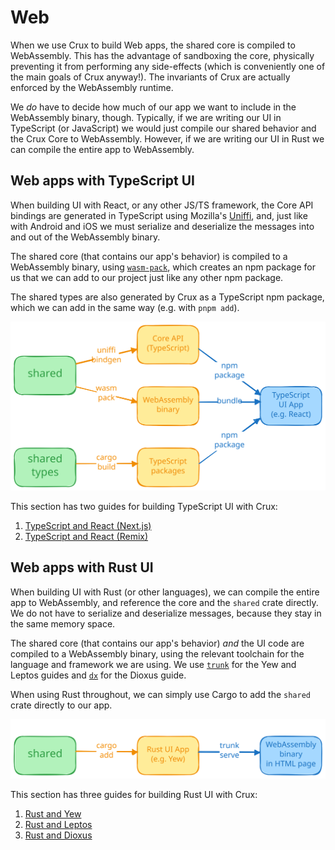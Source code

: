 # Web

When we use Crux to build Web apps, the shared core is compiled to WebAssembly.
This has the advantage of sandboxing the core, physically preventing it from
performing any side-effects (which is conveniently one of the main goals of Crux
anyway!). The invariants of Crux are actually enforced by the WebAssembly
runtime.

We _do_ have to decide how much of our app we want to include in the WebAssembly
binary, though. Typically, if we are writing our UI in TypeScript (or
JavaScript) we would just compile our shared behavior and the Crux Core to
WebAssembly. However, if we are writing our UI in Rust we can compile the entire
app to WebAssembly.

## Web apps with TypeScript UI

When building UI with React, or any other JS/TS framework, the Core API bindings
are generated in TypeScript using Mozilla's
[Uniffi](https://mozilla.github.io/uniffi-rs/), and, just like with Android and
iOS we must serialize and deserialize the messages into and out of the
WebAssembly binary.

The shared core (that contains our app's behavior) is compiled to a WebAssembly
binary, using [`wasm-pack`](https://rustwasm.github.io/wasm-pack/), which
creates an npm package for us that we can add to our project just like any other
npm package.

The shared types are also generated by Crux as a TypeScript npm package, which
we can add in the same way (e.g. with `pnpm add`).

![build flow](./flow_ts.svg)

This section has two guides for building TypeScript UI with Crux:

1. [TypeScript and React (Next.js)](./nextjs.md)
2. [TypeScript and React (Remix)](./remix.md)

## Web apps with Rust UI

When building UI with Rust (or other languages), we can compile the entire app
to WebAssembly, and reference the core and the `shared` crate directly. We do
not have to serialize and deserialize messages, because they stay in the same
memory space.

The shared core (that contains our app's behavior) _and_ the UI code are
compiled to a WebAssembly binary, using the relevant toolchain for the language
and framework we are using. We use [`trunk`](https://trunkrs.dev/) for the Yew
and Leptos guides and [`dx`](https://dioxuslabs.com/learn/0.4/CLI/installation/)
for the Dioxus guide.

When using Rust throughout, we can simply use Cargo to add the `shared` crate
directly to our app.

![build flow](./flow_rust.svg)

This section has three guides for building Rust UI with Crux:

1. [Rust and Yew](./yew.md)
2. [Rust and Leptos](./leptos.md)
3. [Rust and Dioxus](./dioxus.md)
